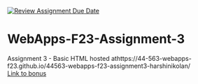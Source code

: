 [![Review Assignment Due Date](https://classroom.github.com/assets/deadline-readme-button-24ddc0f5d75046c5622901739e7c5dd533143b0c8e959d652212380cedb1ea36.svg)](https://classroom.github.com/a/q2-Q7VCy)
# WebApps-F23-Assignment-3
Assignment 3 - Basic HTML
hosted athttps://44-563-webapps-f23.github.io/44563-webapps-f23-assignment3-harshinikolan/
<br>
[Link to bonus](https://44-563-webapps-f23.github.io/44563-webapps-f23-assignment3-harshinikolan/)
